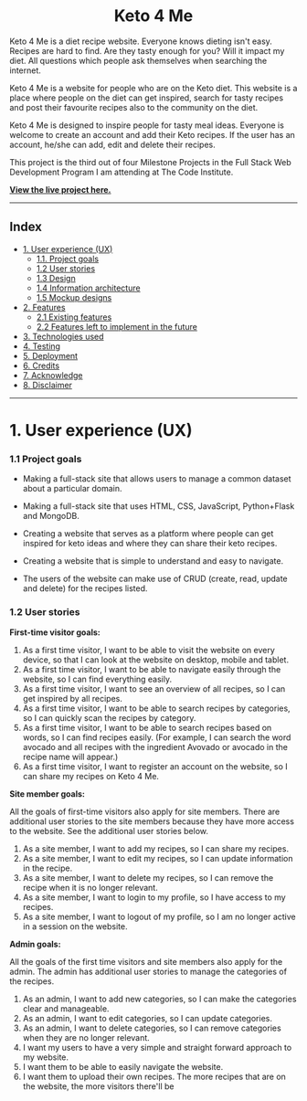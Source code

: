 <h1 align="center">Keto 4 Me</h1>

Keto 4 Me is a diet recipe website. Everyone knows dieting isn't easy. Recipes are hard to find. Are they tasty enough for you? Will it impact my diet. All questions which people ask themselves when searching the internet.  

Keto 4 Me is a website for people who are on the Keto diet. This website is a place where people on the diet can get inspired, search for tasty recipes and post their favourite recipes also to the community on the diet. 

Keto 4 Me is designed to inspire people for tasty meal ideas. Everyone is welcome to create an account and add their Keto recipes. If the user has an account, he/she can add, edit and delete their recipes. 

This project is the third out of four Milestone Projects in the Full Stack Web Development Program I am attending at The Code Institute.

**[View the live project here.](https://keto4me.herokuapp.com/)**

---

## Index 

- <a href="#ux">1. User experience (UX)</a>
  - <a href="#ux-goals">1.1. Project goals</a>
  - <a href="#ux-stories">1.2 User stories</a>
  - <a href="#ux-design">1.3 Design</a>
  - <a href="#ux-architecture">1.4 Information architecture</a>
  - <a href="#ux-mockup">1.5 Mockup designs</a>
- <a href="#features">2. Features</a>
  - <a href="#features-existing">2.1 Existing features</a>
  - <a href="#features-future">2.2 Features left to implement in the future</a>
- <a href="#technologies">3. Technologies used</a>
- <a href="#testing">4. Testing</a>
- <a href="#deployment">5. Deployment</a>
- <a href="#credits">6. Credits</a>
- <a href="#Acknowledge">7. Acknowledge</a>
- <a href="#Acknowledge">8. Disclaimer</a>

---

<span id="ux"></span>

<h1>1. User experience (UX)</h1>

<span id="ux-goals"></span>

### 1.1 Project goals 

- Making a full-stack site that allows users to manage a common dataset about a particular domain. 
- Making a full-stack site that uses HTML, CSS, JavaScript, Python+Flask and MongoDB.

- Creating a website that serves as a platform where people can get inspired for keto ideas and where they can share their keto recipes. 
- Creating a website that is simple to understand and easy to navigate.
- The users of the website can make use of CRUD (create, read, update and delete) for the recipes listed. 

<span id="ux-stories"></span>

### 1.2 User stories 

**First-time visitor goals:**
1. As a first time visitor, I want to be able to visit the website on every device, so that I can look at the website on desktop, mobile and tablet. 
2. As a first time visitor, I want to be able to navigate easily through the website, so I can find everything easily. 
3. As a first time visitor, I want to see an overview of all recipes, so I can get inspired by all recipes.
4. As a first time visitor, I want to be able to search recipes by categories, so I can quickly scan the recipes by category. 
5. As a first time visitor, I want to be able to search recipes based on words, so I can find recipes easily. (For example, I can search the word avocado and all recipes with the ingredient Avovado or avocado in the recipe name will appear.)
6. As a first time visitor, I want to register an account on the website, so I can share my recipes on Keto 4 Me. 

**Site member goals:** 

All the goals of first-time visitors also apply for site members. There are additional user stories to the site members because they have more access to the website. See the additional user stories below. 
1. As a site member, I want to add my recipes, so I can share my recipes. 
2. As a site member, I want to edit my recipes, so I can update information in the recipe.
3. As a site member, I want to delete my recipes, so I can remove the recipe when it is no longer relevant. 
4. As a site member, I want to login to my profile, so I have access to my recipes. 
5. As a site member, I want to logout of my profile, so I am no longer active in a session on the website. 


**Admin goals:**

All the goals of the first time visitors and site members also apply for the admin. The admin has additional user stories to manage the categories of the recipes. 
1. As an admin, I want to add new categories, so I can make the categories clear and manageable. 
2. As an admin, I want to edit categories, so I can update categories. 
3. As an admin, I want to delete categories, so I can remove categories when they are no longer relevant. 
4. I want my users to have a very simple and straight forward approach to my website. 
5. I want them to be able to easily navigate the website.
6. I want them to upload their own recipes. The more recipes that are on the website, the more visitors there'll be

<span id="ux-design"></span>